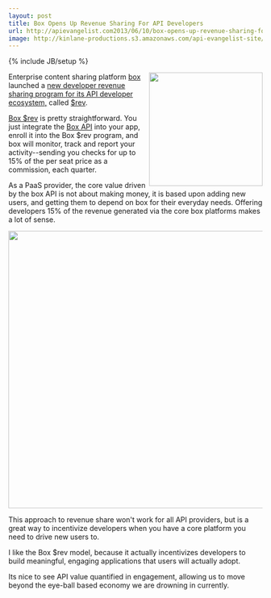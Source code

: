 ```yaml
---
layout: post
title: Box Opens Up Revenue Sharing For API Developers
url: http://apievangelist.com2013/06/10/box-opens-up-revenue-sharing-for-its-developers/
image: http://kinlane-productions.s3.amazonaws.com/api-evangelist-site/building-blocks/box-logo.png
---
```

{% include JB/setup %}<p>
     <a title="Box" href="http://box.com"><img src="https://s3.amazonaws.com/kinlane-productions/api-evangelist/box/box-logo.png"  width="225" align="right" /></a>
</p>
<p>
     Enterprise content sharing platform <a title="Box" href="http://box.com">box</a> launched a <a title="new developer revenue sharing program with its API developer ecosystem" href="http://developers.blog.box.com/2013/06/06/welcome-to-the-new-app-economy-introducing-box-rev/">new developer revenue sharing program for its API developer ecosystem,</a> called <a href="http://content.box.com/?elqPURLPage=215">$rev</a>.
</p>
<p>
     <a href="http://content.box.com/?elqPURLPage=215">Box $rev</a> is pretty straightforward. You just integrate the <a href="http://developers.box.com/">Box API</a> into your app, enroll it into the Box $rev program, and box will monitor, track and report your activity--sending you checks for up to 15% of the per seat price as a commission, each quarter.
</p>
<p>
     As a PaaS provider, the core value driven by the box API is not about making money, it is based upon adding new users, and getting them to depend on box for their everyday needs. Offering developers 15% of the revenue generated via the core box platforms makes a lot of sense.
</p>
<p>
     <a title="Box" href="http://content.box.com/?elqPURLPage=215"><img src="https://s3.amazonaws.com/kinlane-productions/api-evangelist/box/box-rev.png"  width="550" /></a>
</p>
<p>
     This approach to revenue share won't work for all API providers, but is a great way to incentivize developers when you have a core platform you need to drive new users to.
</p>
<p>
     I like the Box $rev model, because it actually incentivizes developers to build meaningful, engaging applications that users will actually adopt.
</p>
<p>
     Its nice to see API value quantified in engagement, allowing us to move beyond the eye-ball based economy we are drowning in currently.
</p>
